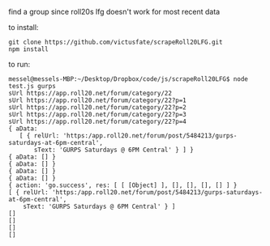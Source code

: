 find a group since roll20s lfg doesn't work for most recent data

to install:

    git clone https://github.com/victusfate/scrapeRoll20LFG.git
    npm install


to run:

    messel@messels-MBP:~/Desktop/Dropbox/code/js/scrapeRoll20LFG$ node test.js gurps
    sUrl https://app.roll20.net/forum/category/22
    sUrl https://app.roll20.net/forum/category/22?p=1
    sUrl https://app.roll20.net/forum/category/22?p=2
    sUrl https://app.roll20.net/forum/category/22?p=3
    sUrl https://app.roll20.net/forum/category/22?p=4
    { aData: 
       [ { relUrl: 'https:/app.roll20.net/forum/post/5484213/gurps-saturdays-at-6pm-central',
           sText: 'GURPS Saturdays @ 6PM Central' } ] }
    { aData: [] }
    { aData: [] }
    { aData: [] }
    { aData: [] }
    { action: 'go.success', res: [ [ [Object] ], [], [], [], [] ] }
    [ { relUrl: 'https:/app.roll20.net/forum/post/5484213/gurps-saturdays-at-6pm-central',
        sText: 'GURPS Saturdays @ 6PM Central' } ]
    []
    []
    []
    []
